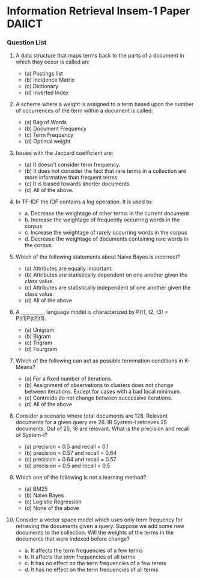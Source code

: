 # Information Retrieval Insem-1 Paper DAIICT
### Question List

1. A data structure that maps terms back to the parts of a document in which they occur is called an:
   - (a) Postings list
   - (b) Incidence Matrix
   - (c) Dictionary
   - (d) Inverted Index

2. A scheme where a weight is assigned to a term based upon the number of occurrences of the term within a document is called:
   - (a) Bag of Words
   - (b) Document Frequency
   - (c) Term Frequency
   - (d) Optimal weight

3. Issues with the Jaccard coefficient are:
   - (a) It doesn't consider term frequency.
   - (b) It does not consider the fact that rare terms in a collection are more informative than frequent terms.
   - (c) It is biased towards shorter documents.
   - (d) All of the above.

4. In TF-IDF the IDF contains a log operation. It is used to:
   - a. Decrease the weightage of other terms in the current document
   - b. Increase the weightage of frequently occurring words in the corpus
   - c. Increase the weightage of rarely occurring words in the corpus
   - d. Decrease the weightage of documents containing rare words in the corpus

5. Which of the following statements about Naive Bayes is incorrect?
   - (a) Attributes are equally important.
   - (b) Attributes are statistically dependent on one another given the class value.
   - (c) Attributes are statistically independent of one another given the class value.
   - (d) All of the above

6. A __________ language model is characterized by P(t1, t2, t3) = P(t1)P(t2|t1).
   - (a) Unigram
   - (b) Bigram
   - (c) Trigram
   - (d) Fourgram

7. Which of the following can act as possible termination conditions in K-Means?
   - (a) For a fixed number of iterations.
   - (b) Assignment of observations to clusters does not change between iterations. Except for cases with a bad local minimum.
   - (c) Centroids do not change between successive iterations.
   - (d) All of the above

8. Consider a scenario where total documents are 128. Relevant documents for a given query are 28. 
   IR System-I retrieves 25 documents. Out of 25, 16 are relevant. 
   What is the precision and recall of System-I?
   - (a) precision = 0.5 and recall = 0.1
   - (b) precision = 0.57 and recall = 0.64
   - (c) precision = 0.64 and recall = 0.57 
   - (d) precision = 0.5 and recall = 0.5

9. Which one of the following is not a learning method?
   - (a) BM25
   - (b) Naive Bayes
   - (c) Logistic Regression
   - (d) None of the above

10. Consider a vector space model which uses only term frequency for retrieving the documents given a query. 
    Suppose we add some new documents to the collection. 
    Will the weights of the terms in the documents that were indexed before change?
    - a. It affects the term frequencies of a few terms
    - b. It affects the term frequencies of all terms
    - c. It has no effect on the term frequencies of a few terms
    - d. It has no effect on the term frequencies of all terms

